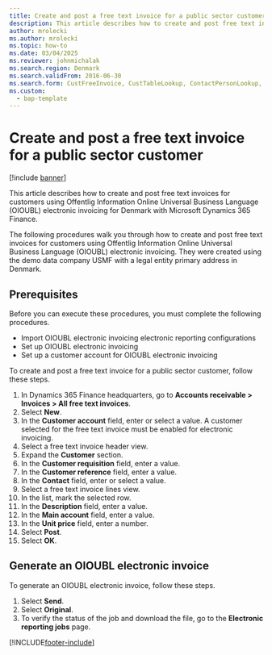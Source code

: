 ```yaml
--- 
title: Create and post a free text invoice for a public sector customer
description: This article describes how to create and post free text invoices for customers using OIOUBL electronic invoicing for Denmark with Microsoft Dynamics 365 Finance.
author: mrolecki
ms.author: mrolecki
ms.topic: how-to
ms.date: 03/04/2025
ms.reviewer: johnmichalak   
ms.search.region: Denmark
ms.search.validFrom: 2016-06-30
ms.search.form: CustFreeInvoice, CustTableLookup, ContactPersonLookup, CustPostInvoiceJob 
ms.custom: 
  - bap-template
---
```


# Create and post a free text invoice for a public sector customer

[!include [banner](../../includes/banner.md)]

This article describes how to create and post free text invoices for customers using Offentlig Information Online Universal Business Language (OIOUBL) electronic invoicing for Denmark with Microsoft Dynamics 365 Finance.

The following procedures walk you through how to create and post free text invoices for customers using Offentlig Information Online Universal Business Language (OIOUBL) electronic invoicing. They were created using the demo data company USMF with a legal entity primary address in Denmark.

## Prerequisites

Before you can execute these procedures, you must complete the following procedures.
- Import OIOUBL electronic invoicing electronic reporting configurations
- Set up OIOUBL electronic invoicing
- Set up a customer account for OIOUBL electronic invoicing

To create and post a free text invoice for a public sector customer, follow these steps.

1. In Dynamics 365 Finance headquarters, go to **Accounts receivable \> Invoices \> All free text invoices**.
1. Select **New**.
1. In the **Customer account** field, enter or select a value. A customer selected for the free text invoice must be enabled for electronic invoicing.  
1. Select a free text invoice header view.
1. Expand the **Customer** section.
1. In the **Customer requisition** field, enter a value.
1. In the **Customer reference** field, enter a value.
1. In the **Contact** field, enter or select a value.
1. Select a free text invoice lines view.
1. In the list, mark the selected row.
1. In the **Description** field, enter a value.
1. In the **Main account** field, enter a value.
1. In the **Unit price** field, enter a number.
1. Select **Post**.
1. Select **OK**.

## Generate an OIOUBL electronic invoice

To generate an OIOUBL electronic invoice, follow these steps.

1. Select **Send**.
1. Select **Original**.  
1. To verify the status of the job and download the file, go to the **Electronic reporting jobs** page.


[!INCLUDE[footer-include](../../../includes/footer-banner.md)]
